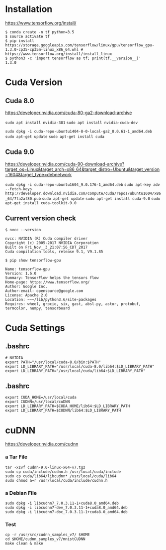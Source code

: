 <!-- TITLE: Tensorflow -->
<!-- SUBTITLE: A quick summary of Tensorflow -->

# Installation
https://www.tensorflow.org/install/
```
$ conda create -n tf python=3.5
$ source activate tf
$ pip install https://storage.googleapis.com/tensorflow/linux/gpu/tensorflow_gpu-1.3.0-cp35-cp35m-linux_x86_64.whl # https://www.tensorflow.org/install/install_linux
$ python3 -c 'import tensorflow as tf; print(tf.__version__)'
1.3.0
```

# Cuda Version
## Cuda 8.0
https://developer.nvidia.com/cuda-80-ga2-download-archive

`sudo apt install nvidia-381`
`sudo apt install nvidia-cuda-dev`

`sudo dpkg -i cuda-repo-ubuntu1404-8-0-local-ga2_8.0.61-1_amd64.deb`
`sudo apt-get update`
`sudo apt-get install cuda`

## Cuda 9.0
https://developer.nvidia.com/cuda-90-download-archive?target_os=Linux&target_arch=x86_64&target_distro=Ubuntu&target_version=1604&target_type=debnetwork

`sudo dpkg -i cuda-repo-ubuntu1604_9.0.176-1_amd64.deb`
`sudo apt-key adv --fetch-keys http://developer.download.nvidia.com/compute/cuda/repos/ubuntu1604/x86_64/7fa2af80.pub`
`sudo apt-get update`
`sudo apt-get install cuda-9.0`
`sudo apt-get install cuda-toolkit-9.0`

## Current version check
`$ nvcc --version`
```
nvcc: NVIDIA (R) Cuda compiler driver
Copyright (c) 2005-2017 NVIDIA Corporation
Built on Fri_Nov__3_21:07:56_CDT_2017
Cuda compilation tools, release 9.1, V9.1.85
```

`$ pip show tensorflow-gpu`
```
Name: tensorflow-gpu
Version: 1.6.0
Summary: TensorFlow helps the tensors flow
Home-page: https://www.tensorflow.org/
Author: Google Inc.
Author-email: opensource@google.com
License: Apache 2.0
Location: ~~~/lib/python3.6/site-packages
Requires: wheel, grpcio, six, gast, absl-py, astor, protobuf, termcolor, numpy, tensorboard
```

# Cuda Settings
## .bashrc
```
# NVIDIA
export PATH="/usr/local/cuda-8.0/bin:$PATH"
export LD_LIBRARY_PATH="/usr/local/cuda-8.0/lib64:$LD_LIBRARY_PATH"
export LD_LIBRARY_PATH="/usr/local/cuda/lib64:$LD_LIBRARY_PATH"
```

## .bashrc
```
export CUDA_HOME=/usr/local/cuda
export CUDNN=/usr/local/cuDNN
export LD_LIBRARY_PATH=$CUDA_HOME/lib64:$LD_LIBRARY_PATH
export LD_LIBRARY_PATH=$CUDNN/lib64:$LD_LIBRARY_PATH
```


# cuDNN
https://developer.nvidia.com/cudnn
### a Tar File
```
tar -xzvf cudnn-9.0-linux-x64-v7.tgz
sudo cp cuda/include/cudnn.h /usr/local/cuda/include
sudo cp cuda/lib64/libcudnn* /usr/local/cuda/lib64
sudo chmod a+r /usr/local/cuda/include/cudnn.h
```

### a Debian File
```
sudo dpkg -i libcudnn7_7.0.3.11-1+cuda8.0_amd64.deb
sudo dpkg -i libcudnn7-dev_7.0.3.11-1+cuda8.0_amd64.deb
sudo dpkg -i libcudnn7-doc_7.0.3.11-1+cuda8.0_amd64.deb
```

### Test
```
cp -r /usr/src/cudnn_samples_v7/ $HOME
cd $HOME/cudnn_samples_v7/mnistCUDNN
make clean & make
```